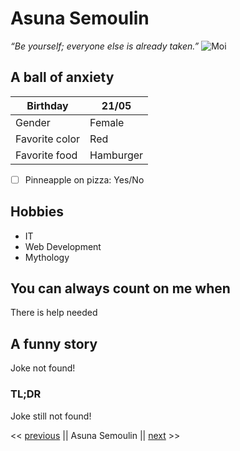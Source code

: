 # Asuna Semoulin
_“Be yourself; everyone else is already taken.”_
![Moi](https://avatars.githubusercontent.com/u/89163001?s=60&v=4)

## A ball of anxiety

| Birthday       | 21/05     |
|----------------|-----------|
| Gender         | Female    |
| Favorite color | Red       |
| Favorite food  | Hamburger |

- [ ] Pinneapple on pizza: Yes/No

## Hobbies
* IT
* Web Development
* Mythology

## You can always count on me when
There is help needed

## A funny story
Joke not found!

### TL;DR
Joke still not found!

<< [previous](https://github.com/ArnaudLosson
) || Asuna Semoulin || [next](https://github.com/freyaln) >>